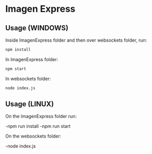 # Imagen Express

## Usage (WINDOWS)

Inside ImagenExpress folder and then over websockets folder, run:

``` bash
npm install 
```

In ImagenExpress folder:

``` bash
npm start
```

In  websockets folder:

``` bash
node index.js
```



## Usage (LINUX)

On the ImagenExpress folder run:
 
-npm run install 
-npm run start

On the websockets folder:

-node index.js

